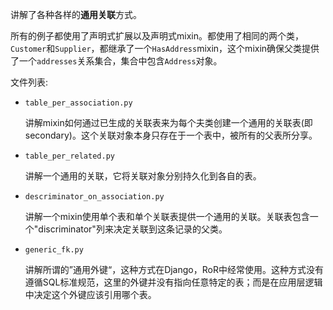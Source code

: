 讲解了各种各样的**通用关联**方式。

所有的例子都使用了声明式扩展以及声明式mixin。都使用了相同的两个类，`Customer`和`Supplier`，都继承了一个`HasAddress`mixin，这个mixin确保父类提供了一个`addresses`关系集合，集合中包含`Address`对象。

文件列表:

- `table_per_association.py`

    讲解mixin如何通过已生成的关联表来为每个夫类创建一个通用的关联表(即secondary)。这个关联对象本身只存在于一个表中，被所有的父表所分享。

- `table_per_related.py`

    讲解一个通用的关联，它将关联对象分别持久化到各自的表。

- `descriminator_on_association.py`

    讲解一个mixin使用单个表和单个关联表提供一个通用的关联。关联表包含一个"discriminator"列来决定关联到这条记录的父类。

- `generic_fk.py`

    讲解所谓的”通用外键“，这种方式在Django，RoR中经常使用。这种方式没有遵循SQL标准规范，这里的外键并没有指向任意特定的表；而是在应用层逻辑中决定这个外键应该引用哪个表。